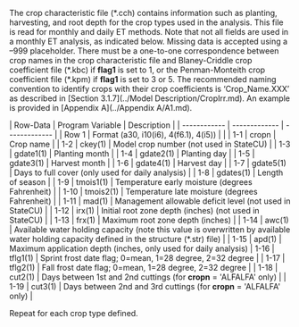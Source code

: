 The crop characteristic file (\*.cch) contains information such as planting, harvesting, and root depth 
for the crop types used in the analysis. This file is read for monthly and daily ET methods. Note that not 
all fields are used in a monthly ET analysis, as indicated below.  Missing data is accepted using a –999 
placeholder. There must be a one-to-one correspondence between crop names in the crop characteristic file 
and Blaney-Criddle crop coefficient file (\*.kbc) if **flag1** is set to 1, or the Penman-Monteith crop coefficient 
file (\*.kpm) if **flag1** is set to 3 or 5. The recommended naming convention to identify crops with their crop 
coefficients is ‘Crop_Name.XXX’ as described in [Section 3.1.7](../Model Description/CropIrr.md).  An example is provided in [Appendix A](../Appendix A/A1.md).

 | Row-Data | Program Variable | Description |
    | ------------ | ------------- | ------------- |
	| Row 1 | Format (a30, i10(i6), 4(f6.1), 4(i5)) | |
	| 1-1 | cropn | Crop name | 
	| 1-2 | ckey(1) | Model crop number (not used in StateCU) |
	| 1-3 | gdate1(1) | Planting month |
	| 1-4 | gdate2(1) | Planting day |
	| 1-5 | gdate3(1) | Harvest month |
	| 1-6 | gdate4(1) | Harvest day |
	| 1-7 | gdate5(1) | Days to full cover (only used for daily analysis) |
	| 1-8 | gdates(1) | Length of season |
	| 1-9 | tmois1(1) | Temperature early moisture (degrees Fahrenheit) |
	| 1-10 | tmois2(1) | Temperature late moisture (degrees Fahrenheit) |
	| 1-11 | mad(1) | Management allowable deficit level (not used in StateCU) |
	| 1-12 | irx(1) | Initial root zone depth (inches) (not used in StateCU) | 
	| 1-13 | frx(1) | Maximum root zone depth (inches) |
	| 1-14 | awc(1) | Available water holding capacity (note this value is overwritten by available water holding capacity defined in the structure (\*.str) file) |
	| 1-15 | apd(1) | Maximum application depth (inches, only used for daily analysis)
	| 1-16 | tflg1(1) | Sprint frost date flag; 0=mean, 1=28 degree, 2=32 degree |
	| 1-17 | tflg2(1) | Fall frost date flag; 0=mean, 1=28 degree, 2=32 degree |
	| 1-18 | cut2(1) | Days between 1st and 2nd cuttings (for **cropn** = 'ALFALFA' only) |
	| 1-19 | cut3(1) | Days between 2nd and 3rd cuttings (for **cropn** = 'ALFALFA' only) |
	
Repeat for each crop type defined.